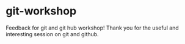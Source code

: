 # git-workshop
Feedback for git and git hub workshop! 
Thank you for the useful and interesting session on git and github.
